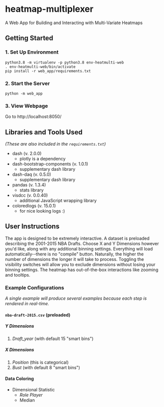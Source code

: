 # heatmap-multiplexer
A Web App for Building and Interacting with Multi-Variate Heatmaps


## Getting Started

### 1. Set Up Environment
    python3.8 -m virtualenv -p python3.8 env-heatmulti-web
    . env-heatmulti-web/bin/activate
    pip install -r web_app/requirements.txt

### 2. Start the Server
    python -m web_app

### 3. View Webpage
Go to http://localhost:8050/

## Libraries and Tools Used
*(These are also included in the `requirements.txt`)*

- dash (v. 2.0.0)
    - plotly is a dependency
- dash-bootstrap-components (v. 1.0.1)
    - supplementary dash library
- dash-daq (v. 0.5.0)
    - supplementary dash library
- pandas (v. 1.3.4)
    - stats library
- visdcc (v. 0.0.40)
    - additional JavaScript wrapping library
- coloredlogs (v. 15.0.1)
    - for nice looking logs :)

## User Instructions
The app is designed to be extremely interactive. A dataset is preloaded describing the 2001-2015 NBA Drafts. Choose X and Y Dimensions however you'd like, along with any additional binning settings. Everything will load automatically--there is no "compile" button. Naturally, the higher the number of dimensions the longer it will take to process. Toggling the visibility switches will allow you to exclude dimensions without losing your binning settings. The heatmap has out-of-the-box interactions like zooming and tooltips.

### Example Configurations
_A single example will produce several examples because each step is rendered in real-time._

#### `nba-draft-2015.csv` (preloaded)
##### Y Dimensions
1. _Draft_year_ (with default 15 "smart bins")
##### X Dimensions
1. _Position_ (this is categorical)
2. _Bust_ (with default 8 "smart bins")
#### Data Coloring
- Dimensional Statistic
    - _Role Player_
    - Median